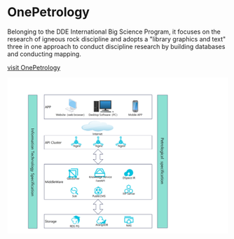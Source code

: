 # OnePetrology
 Belonging to the DDE International Big Science Program, it focuses on the research of igneous rock discipline and adopts a "library graphics and text" three in one approach to conduct discipline research by building databases and conducting mapping. 

[visit OnePetrology](https://dde.igeodata.org)

![Structure](images/structure.png)
